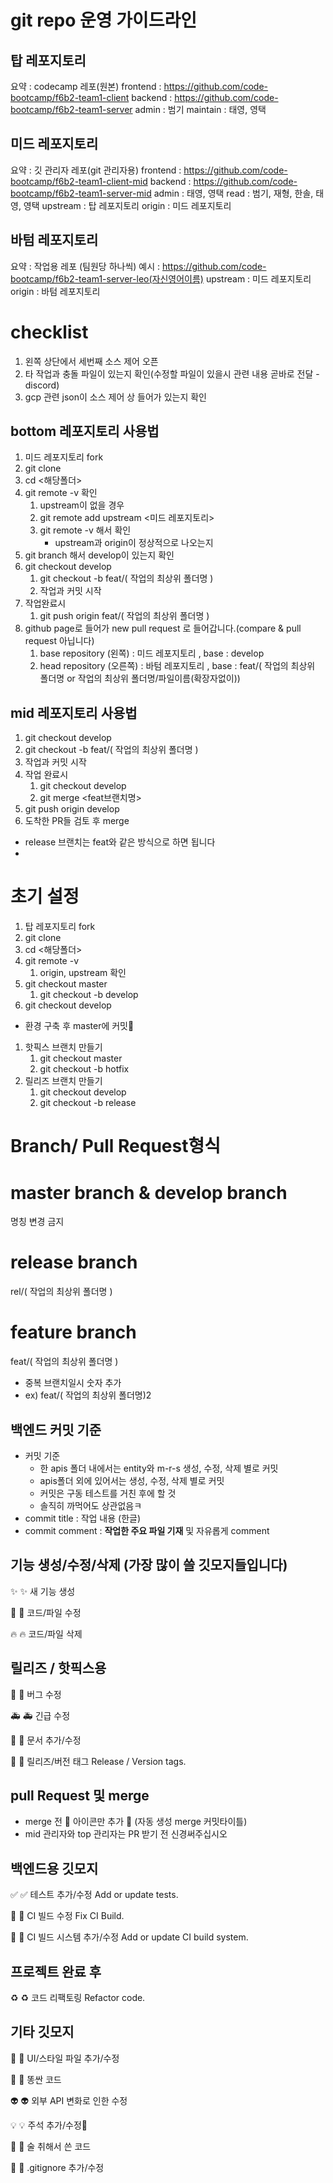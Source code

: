 # git repo 운영 가이드라인

## 탑 레포지토리

요약 : codecamp 레포(원본)
frontend : https://github.com/code-bootcamp/f6b2-team1-client
backend : https://github.com/code-bootcamp/f6b2-team1-server
admin : 범기
maintain : 태영, 영택

## 미드 레포지토리

요약 : 깃 관리자 레포(git 관리자용)
frontend : https://github.com/code-bootcamp/f6b2-team1-client-mid
backend : https://github.com/code-bootcamp/f6b2-team1-server-mid
admin : 태영, 영택
read : 범기, 재형, 한솔, 태영, 영택
upstream : 탑 레포지토리
origin : 미드 레포지토리

## 바텀 레포지토리

요약 : 작업용 레포 (팀원당 하나씩)
예시 : https://github.com/code-bootcamp/f6b2-team1-server-leo(자신영어이름)
upstream : 미드 레포지토리
origin : 바텀 레포지토리

# checklist

1. 왼쪽 상단에서 세번째 소스 제어 오픈
2. 타 작업과 충돌 파일이 있는지 확인(수정할 파일이 있을시 관련 내용 곧바로 전달 - discord)
3. gcp 관련 json이 소스 제어 상 들어가 있는지 확인

## bottom 레포지토리 사용법

1. 미드 레포지토리 fork
2. git clone <githuburl>
3. cd <해당폴더>
4. git remote -v 확인
   1. upstream이 없을 경우
   2. git remote add upstream <미드 레포지토리>
   3. git remote -v 해서 확인
      - upstream과 origin이 정상적으로 나오는지
5. git branch 해서 develop이 있는지 확인
6. git checkout develop
   1. git checkout -b feat/( 작업의 최상위 폴더명 )
   2. 작업과 커밋 시작
7. 작업완료시
   1. git push origin feat/( 작업의 최상위 폴더명 )
8. github page로 들어가 new pull request 로 들어갑니다.(compare & pull request 아닙니다)
   1. base repository (왼쪽) : 미드 레포지토리 , base : develop
   2. head repository (오른쪽) : 바텀 레포지토리 , base : feat/( 작업의 최상위 폴더명 or 작업의 최상위 폴더명/파일이름(확장자없이))

## mid 레포지토리 사용법

1.  git checkout develop
2.  git checkout -b feat/( 작업의 최상위 폴더명 )
3.  작업과 커밋 시작
4.  작업 완료시
    1.  git checkout develop
    2.  git merge <feat브랜치명>
5.  git push origin develop
6.  도착한 PR들 검토 후 merge

- release 브랜치는 feat와 같은 방식으로 하면 됩니다
-

# 초기 설정

1. 탑 레포지토리 fork
2. git clone <github url>
3. cd <해당폴더>
4. git remote -v
   1. origin, upstream 확인
5. git checkout master
   1. git checkout -b develop
6. git checkout develop

- 환경 구축 후 master에 커밋🚀

1. 핫픽스 브랜치 만들기
   1. git checkout master
   2. git checkout -b hotfix
2. 릴리즈 브랜치 만들기
   1. git checkout develop
   2. git checkout -b release

# Branch/ Pull Request형식

# master branch & develop branch

명칭 변경 금지

# release branch

rel/( 작업의 최상위 폴더명 )

# feature branch

feat/( 작업의 최상위 폴더명 )

- 중복 브랜치일시 숫자 추가
- ex) feat/( 작업의 최상위 폴더명)2

## 백엔드 커밋 기준

- 커밋 기준
  - 한 apis 폴더 내에서는 entity와 m-r-s 생성, 수정, 삭제 별로 커밋
  - apis폴더 외에 있어서는 생성, 수정, 삭제 별로 커밋
  - 커밋은 구동 테스트를 거친 후에 할 것
  - 솔직히 까먹어도 상관없음ㅋ
- commit title : 작업 내용 (한글)
- commit comment : **작업한 주요 파일 기재** 및 자유롭게 comment

## 기능 생성/수정/삭제 (가장 많이 쓸 깃모지들입니다)

<!-- 수정,삭제가 모두 이루어졌을 경우 수정만 사용합니다 -->

✨ :sparkles: 새 기능 생성

🎨 :art: 코드/파일 수정

🔥 :fire: 코드/파일 삭제

## 릴리즈 / 핫픽스용

🐛 :bug: 버그 수정

🚑 :ambulance: 긴급 수정

📝 :memo: 문서 추가/수정

🔖 :bookmark: 릴리즈/버전 태그 Release / Version tags.

## pull Request 및 merge

- merge 전 🔀 아이콘만 추가
  🔀 (자동 생성 merge 커밋타이틀)
- mid 관리자와 top 관리자는 PR 받기 전 신경써주십시오

## 백엔드용 깃모지

<!-- TDD -->

✅ :white_check_mark: 테스트 추가/수정 Add or update tests.

<!-- CI 배포 수정 -->

💚 :green_heart: CI 빌드 수정 Fix CI Build.

👷 :construction_worker: CI 빌드 시스템 추가/수정 Add or update CI build system.

## 프로젝트 완료 후

♻️ :recycle: 코드 리팩토링 Refactor code.

## 기타 깃모지

💄 :lipstick: UI/스타일 파일 추가/수정

💩 :poop: 똥싼 코드

👽 :alien: 외부 API 변화로 인한 수정

💡 :bulb: 주석 추가/수정

🍻 :beers: 술 취해서 쓴 코드

🙈 :see_no_evil: .gitignore 추가/수정
